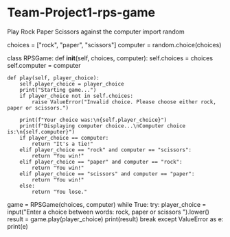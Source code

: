 # Team-Project1-rps-game
Play  Rock Paper Scissors against the computer
import random

choices = ["rock", "paper", "scissors"]
computer = random.choice(choices)

class RPSGame:
    def __init__(self, choices, computer):
        self.choices = choices
        self.computer = computer
       
    def play(self, player_choice):
        self.player_choice = player_choice
        print("Starting game...")
        if player_choice not in self.choices:
            raise ValueError("Invalid choice. Please choose either rock, paper or scissors.")

        print(f"Your choice was:\n{self.player_choice}")
        print(f"Displaying computer choice...\nComputer choice is:\n{self.computer}")   
        if player_choice == computer:
            return "It's a tie!"
        elif player_choice == "rock" and computer == "scissors":
            return "You win!"
        elif player_choice == "paper" and computer == "rock":
            return "You win!"
        elif player_choice == "scissors" and computer == "paper":
            return "You win!"
        else:
            return "You lose."

game = RPSGame(choices, computer)
while True:
    try:
        player_choice = input("Enter a choice between words: rock, paper or scissors ").lower()
        result = game.play(player_choice)
        print(result)
        break
    except ValueError as e:
        print(e)
        
